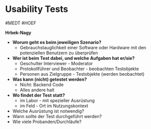 # Usability Tests
#MEDT #HOEF 

**Hrbek-Nagy**

- **Worum geht es beim jeweiligen Szenario?**
	- Gebrauchstauglichkeit einer Software oder Hardware mit den potenziellen Benutzern zu überprüfen
- **Wer ist beim Test dabei, und welche Aufgaben hat er/sie?**
	- Geschulter Interviewer - Moderator
	- Protokollführer und Beobachter - beobachten Testobjekte
	- Personen aus Zielgruppe - Testobjekte (werden beobachtet)
- **Was kann (nicht) getestet werden?**
	- Nicht: Backend Code
	- Alles andere halt
- **Wo findet der Test statt?**
	- im Labor - mit spezieller Ausrüstung
	- im Feld - Ort im Nutzungskontext
- Welche Ausrüstung ist notwendig?
- Wann sollte der Test durchgeführt werden?
- Wie viele Probanden/Durchläufe?